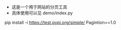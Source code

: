 
 - 这是一个用于网站的分页工具 
 - 具体使用可以见 demo/index.py
 
 pip install -i https://test.pypi.org/simple/ Pagintion==1.0
